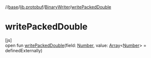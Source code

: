 //[base](../../../index.md)/[lib.protobuf](../index.md)/[BinaryWriter](index.md)/[writePackedDouble](write-packed-double.md)

# writePackedDouble

[js]\
open fun [writePackedDouble](write-packed-double.md)(field: [Number](https://kotlinlang.org/api/latest/jvm/stdlib/kotlin/-number/index.html), value: [Array](https://kotlinlang.org/api/latest/jvm/stdlib/kotlin/-array/index.html)&lt;[Number](https://kotlinlang.org/api/latest/jvm/stdlib/kotlin/-number/index.html)&gt; = definedExternally)
